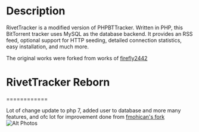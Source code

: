 # Description
RivetTracker is a modified version of PHPBTTracker. Written in PHP, this BitTorrent tracker uses MySQL as the database backend. It provides an RSS feed, optional support for HTTP seeding, detailed connection statistics, easy installation, and much more. 

The original works were forked from works of [firefly2442](https://sourceforge.net/projects/rivettracker)


# RivetTracker Reborn
============

Lot of change update to php 7, added user to database and more many features, and ofc lot for improvement done from [fmohican's fork](https://github.com/fmohican/rivettracker)
![Alt Photos](https://i.imgur.com/rxFZOue.png)
